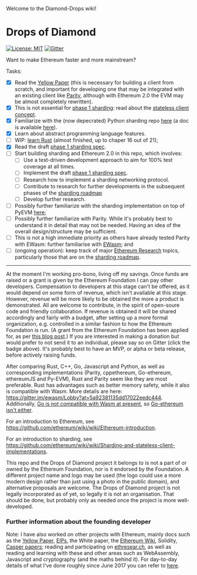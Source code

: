 Welcome to the Diamond-Drops wiki!

# Drops of Diamond

[![License: MIT](https://img.shields.io/badge/License-MIT-lightgrey.svg)](https://github.com/Drops-of-Diamond/Drops-of-Diamond/blob/master/LICENSE)
[![Gitter](https://badges.gitter.im/Join%20Chat.svg)](https://gitter.im/Drops-of-Diamond/Lobby?utm_source=badge&utm_medium=badge&utm_campaign=pr-badge&utm_content=badge)

Want to make Ethereum faster and more mainstream?

Tasks:
- [x] Read the [Yellow Paper](https://ethereum.github.io/yellowpaper/paper.pdf) (this is necessary for building a client from scratch, and important for developing one that may be integrated with an existing client like [Parity](https://github.com/paritytech/parity), although with Ethereum 2.0 the EVM may be almost completely rewritten).
- [x] This is not essential for [phase 1 sharding](https://ethresear.ch/t/sharding-phase-1-spec/): read about the [stateless client concept](https://ethresear.ch/t/the-stateless-client-concept/172).
- [x] Familiarize with the (now depecrated) Python sharding repo [here](https://github.com/ethereum/sharding/tree/develop/sharding) (a doc is available [here](https://github.com/ethereum/sharding/blob/develop/docs/doc.md)).
- [x] Learn about abstract programming language features.
- [ ] WIP: [learn Rust](https://doc.rust-lang.org/book/second-edition) (almost finished, up to chaper 16 out of 21);
- [x] Read the draft [phase 1 sharding spec](https://ethresear.ch/t/sharding-phase-1-spec/).
- [ ] Start building sharding and Ethereum 2.0 in this repo, which involves:
    - [ ] Use a test-driven development approach to aim for 100% test coverage at all times.
    - [ ] Implement the draft [phase 1 sharding spec](https://ethresear.ch/t/sharding-phase-1-spec/).
    - [ ] Research how to implement a sharding networking protocol.
    - [ ] Contribute to research for further developments in the subsequent phases of the [sharding roadmap](https://ethresear.ch/t/sharding-phase-1-spec)
    - [ ] Develop further research.
- [ ] Possibly further familiarize with the sharding implementation on top of PyEVM [here](https://github.com/ethereum/py-evm/tree/sharding);
- [ ] Possibly further familiarize with Parity. While it's probably best to understand it in detail that may not be needed. Having an idea of the overall design/structure may be sufficient.
- [ ] This is not a high immediate priority as others have already tested Parity with EWasm: further familiarise with [EWasm](https://github.com/ewasm); and
- [ ] (ongoing operation): keep track of major [Ethereum Research](https://ethresear.ch) topics, particularly those that are on the [sharding roadmap](https://ethresear.ch/t/sharding-phase-1-spec).

------

At the moment I'm working pro-bono, living off my savings. Once funds are raised or a grant is given by the Ethereum Foundation I can pay other developers. Compensation to developers at this stage can't be offered, as it would depend on some form of revenue, which isn't available at this stage. However, revenue will be more likely to be obtained the more a product is demonstrated. All are welcome to contribute, in the spirit of open-soure code and friendly collaboration. If revenue is obtained it will be shared accordingly and fairly with a budget, after setting up a more formal organization, e.g. controlled in a similar fashion to how the Ethereum Foundation is run. (A grant from the Ethereum Foundation has been applied for, as per [this blog post](https://blog.ethereum.org/2018/01/02/ethereum-scalability-research-development-subsidy-programs/).) If you are interested in making a donation but would prefer to not send it to an individual, please say so on Gitter (click the badge above). It's probably best to have an MVP, or alpha or beta release, before actively raising funds.

After comparing Rust, C++, Go, Javascript and Python, as well as corresponding implementations (Parity, cppethereum, Go-ethereum, ethereumJS and Py-EVM), Rust and Parity seem like they are most preferable. Rust has advantages such as better memory safety, while it also is compatible with Wasm. More details are here: https://gitter.im/ewasm/Lobby?at=5a92381135dd17022eedc444. Additionally, [Go is not compatible with Wasm at present](https://github.com/golang/go/issues/18892), so [Go-ethereum isn't either](https://github.com/ethereum/go-ethereum/issues/16192).

For an introduction to Ethereum, see https://github.com/ethereum/wiki/wiki/Ethereum-introduction.

For an introduction to sharding, see https://github.com/ethereum/wiki/wiki/Sharding-and-stateless-client-implementations.

This repo and the Drops of Diamond project it belongs to is not a part of or owned by the Ethereum Foundation, nor is it endorsed by the Foundation. A different project name and logo may be used (the logo could use a more modern design rather than just using a photo in the public domain), and alternative proposals are welcome. The Drops of Diamond project is not legally incorporated as of yet, so legally it is not an organisation. That should be done, but probably only as needed once the project is more well-developed.

### Further information about the founding developer

Note: I have also worked on other projects with Ethereum, mainly docs such as the [Yellow Paper](https://github.com/ethereum/yellowpaper), [EIPs](https://github.com/ethereum/eips), the White paper, the [Ethereum Wiki](https://github.com/ethereum/wiki/wiki), Solidity, [Casper papers](https://github.com/ethereum/research/tree/master/papers); reading and participating on [ethresear.ch](https://ethresear.ch/), as well as reading and learning with these and other areas such as WebAssembly, Javascript and cryptography (and the maths behind it). For day-to-day details of what I've done roughly since June 2017 you can refer to [here](https://docs.google.com/spreadsheets/d/1dDglpWBhWlPyv0tfDntPQc8F-yBsP41wFQnIKgwA068/edit#gid=114542833).
